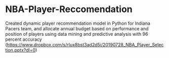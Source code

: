 # NBA-Player-Reccomendation
Created dynamic player recommendation model in Python for Indiana Pacers team, and allocate annual budget based on performance and position of players using data mining and predictive analysis with 96 percent accuracy (https://www.dropbox.com/s/rlux8bst3ad2d5i/20190728_NBA_Player_Selection.pptx?dl=0)
